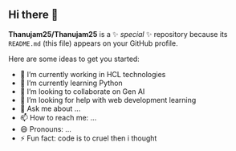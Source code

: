 ## Hi there 👋

**Thanujam25/Thanujam25** is a ✨ _special_ ✨ repository because its `README.md` (this file) appears on your GitHub profile.

Here are some ideas to get you started:

- 🔭 I’m currently working in HCL technologies
- 🌱 I’m currently learning Python 
- 👯 I’m looking to collaborate on Gen AI
- 🤔 I’m looking for help with web development learning
- 💬 Ask me about ...
- 📫 How to reach me: ...
- 😄 Pronouns: ...
- ⚡ Fun fact: code is to cruel then i thought


